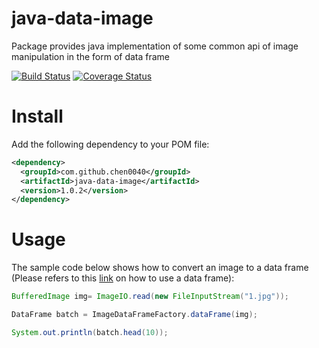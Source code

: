 # java-data-image
Package provides java implementation of some common api of image manipulation in the form of data frame

[![Build Status](https://travis-ci.org/chen0040/java-data-image.svg?branch=master)](https://travis-ci.org/chen0040/java-data-image) [![Coverage Status](https://coveralls.io/repos/github/chen0040/java-data-image/badge.svg?branch=master)](https://coveralls.io/github/chen0040/java-data-image?branch=master)


# Install

Add the following dependency to your POM file:

```xml
<dependency>
  <groupId>com.github.chen0040</groupId>
  <artifactId>java-data-image</artifactId>
  <version>1.0.2</version>
</dependency>
```

# Usage

The sample code below shows how to convert an image to a data frame (Please refers to this [link](https://github.com/chen0040/java-data-frame) on how to use a data frame):

```java
BufferedImage img= ImageIO.read(new FileInputStream("1.jpg"));

DataFrame batch = ImageDataFrameFactory.dataFrame(img);

System.out.println(batch.head(10));
```
